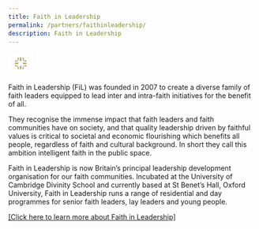 ```yaml
---
title: Faith in Leadership
permalink: /partners/faithinleadership/
description: Faith in Leadership
---
```

<img src="/images/Partner's%20Logo/faith-in-leadership-logo.gif" style="width:10%">

Faith in Leadership (FiL) was founded in 2007 to create a diverse family of faith leaders equipped to lead inter and intra-faith initiatives for the benefit of all. 

They recognise the immense impact that faith leaders and faith communities have on society, and that quality leadership driven by faithful values is critical to societal and economic flourishing which benefits all people, regardless of faith and cultural background. In short they call this ambition intelligent faith in the public space.

Faith in Leadership is now Britain’s principal leadership development organisation for our faith communities. Incubated at the University of Cambridge Divinity School and currently based at St Benet’s Hall, Oxford University, Faith in Leadership runs a range of residential and day programmes for senior faith leaders, lay leaders and young people.

<a href="https://www.faithinleadership.org/" target="_blank">[Click here to learn more about Faith in Leadership]</a>